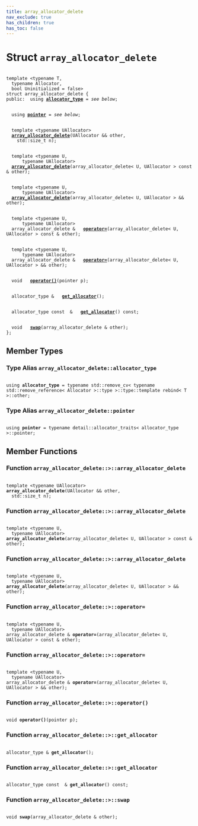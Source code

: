 ```yaml
---
title: array_allocator_delete
nav_exclude: true
has_children: true
has_toc: false
---
```


# Struct `array_allocator_delete`

<code class="doxybook">
<span>template &lt;typename T,</span>
<span>&nbsp;&nbsp;typename Allocator,</span>
<span>&nbsp;&nbsp;bool Uninitialized = false&gt;</span>
<span>struct array&#95;allocator&#95;delete {</span>
<span>public:</span><span>&nbsp;&nbsp;using <b><a href="/thrust/api/classes/structarray__allocator__delete.html#using-allocator_type">allocator&#95;type</a></b> = <i>see below</i>;</span>
<br>
<span>&nbsp;&nbsp;using <b><a href="/thrust/api/classes/structarray__allocator__delete.html#using-pointer">pointer</a></b> = <i>see below</i>;</span>
<br>
<span>&nbsp;&nbsp;template &lt;typename UAllocator&gt;</span>
<span>&nbsp;&nbsp;<b><a href="/thrust/api/classes/structarray__allocator__delete.html#function-array_allocator_delete">array&#95;allocator&#95;delete</a></b>(UAllocator && other,</span>
<span>&nbsp;&nbsp;&nbsp;&nbsp;std::size_t n);</span>
<br>
<span>&nbsp;&nbsp;template &lt;typename U,</span>
<span>&nbsp;&nbsp;&nbsp;&nbsp;&nbsp;&nbsp;typename UAllocator&gt;</span>
<span>&nbsp;&nbsp;<b><a href="/thrust/api/classes/structarray__allocator__delete.html#function-array_allocator_delete">array&#95;allocator&#95;delete</a></b>(array_allocator_delete< U, UAllocator > const & other);</span>
<br>
<span>&nbsp;&nbsp;template &lt;typename U,</span>
<span>&nbsp;&nbsp;&nbsp;&nbsp;&nbsp;&nbsp;typename UAllocator&gt;</span>
<span>&nbsp;&nbsp;<b><a href="/thrust/api/classes/structarray__allocator__delete.html#function-array_allocator_delete">array&#95;allocator&#95;delete</a></b>(array_allocator_delete< U, UAllocator > && other);</span>
<br>
<span>&nbsp;&nbsp;template &lt;typename U,</span>
<span>&nbsp;&nbsp;&nbsp;&nbsp;&nbsp;&nbsp;typename UAllocator&gt;</span>
<span>&nbsp;&nbsp;array_allocator_delete & </span><span>&nbsp;&nbsp;<b><a href="/thrust/api/classes/structarray__allocator__delete.html#function-operator=">operator=</a></b>(array_allocator_delete< U, UAllocator > const & other);</span>
<br>
<span>&nbsp;&nbsp;template &lt;typename U,</span>
<span>&nbsp;&nbsp;&nbsp;&nbsp;&nbsp;&nbsp;typename UAllocator&gt;</span>
<span>&nbsp;&nbsp;array_allocator_delete & </span><span>&nbsp;&nbsp;<b><a href="/thrust/api/classes/structarray__allocator__delete.html#function-operator=">operator=</a></b>(array_allocator_delete< U, UAllocator > && other);</span>
<br>
<span>&nbsp;&nbsp;void </span><span>&nbsp;&nbsp;<b><a href="/thrust/api/classes/structarray__allocator__delete.html#function-operator()">operator()</a></b>(pointer p);</span>
<br>
<span>&nbsp;&nbsp;allocator_type & </span><span>&nbsp;&nbsp;<b><a href="/thrust/api/classes/structarray__allocator__delete.html#function-get_allocator">get&#95;allocator</a></b>();</span>
<br>
<span>&nbsp;&nbsp;allocator_type const  & </span><span>&nbsp;&nbsp;<b><a href="/thrust/api/classes/structarray__allocator__delete.html#function-get_allocator">get&#95;allocator</a></b>() const;</span>
<br>
<span>&nbsp;&nbsp;void </span><span>&nbsp;&nbsp;<b><a href="/thrust/api/classes/structarray__allocator__delete.html#function-swap">swap</a></b>(array_allocator_delete & other);</span>
<span>};</span>
</code>

## Member Types

<h3 id="using-allocator_type">
Type Alias <code>array&#95;allocator&#95;delete::allocator&#95;type</code>
</h3>

<code class="doxybook">
<span>using <b>allocator_type</b> = typename std::remove&#95;cv&lt; typename std::remove&#95;reference&lt; Allocator &gt;::type &gt;::type::template rebind&lt; T &gt;::other;</span></code>
<h3 id="using-pointer">
Type Alias <code>array&#95;allocator&#95;delete::pointer</code>
</h3>

<code class="doxybook">
<span>using <b>pointer</b> = typename detail::allocator&#95;traits&lt; allocator&#95;type &gt;::pointer;</span></code>

## Member Functions

<h3 id="function-array_allocator_delete">
Function <code>array&#95;allocator&#95;delete::&gt;::array&#95;allocator&#95;delete</code>
</h3>

<code class="doxybook">
<span>template &lt;typename UAllocator&gt;</span>
<span><b>array_allocator_delete</b>(UAllocator && other,</span>
<span>&nbsp;&nbsp;std::size_t n);</span></code>
<h3 id="function-array_allocator_delete">
Function <code>array&#95;allocator&#95;delete::&gt;::array&#95;allocator&#95;delete</code>
</h3>

<code class="doxybook">
<span>template &lt;typename U,</span>
<span>&nbsp;&nbsp;typename UAllocator&gt;</span>
<span><b>array_allocator_delete</b>(array_allocator_delete< U, UAllocator > const & other);</span></code>
<h3 id="function-array_allocator_delete">
Function <code>array&#95;allocator&#95;delete::&gt;::array&#95;allocator&#95;delete</code>
</h3>

<code class="doxybook">
<span>template &lt;typename U,</span>
<span>&nbsp;&nbsp;typename UAllocator&gt;</span>
<span><b>array_allocator_delete</b>(array_allocator_delete< U, UAllocator > && other);</span></code>
<h3 id="function-operator=">
Function <code>array&#95;allocator&#95;delete::&gt;::operator=</code>
</h3>

<code class="doxybook">
<span>template &lt;typename U,</span>
<span>&nbsp;&nbsp;typename UAllocator&gt;</span>
<span>array_allocator_delete & </span><span><b>operator=</b>(array_allocator_delete< U, UAllocator > const & other);</span></code>
<h3 id="function-operator=">
Function <code>array&#95;allocator&#95;delete::&gt;::operator=</code>
</h3>

<code class="doxybook">
<span>template &lt;typename U,</span>
<span>&nbsp;&nbsp;typename UAllocator&gt;</span>
<span>array_allocator_delete & </span><span><b>operator=</b>(array_allocator_delete< U, UAllocator > && other);</span></code>
<h3 id="function-operator()">
Function <code>array&#95;allocator&#95;delete::&gt;::operator()</code>
</h3>

<code class="doxybook">
<span>void </span><span><b>operator()</b>(pointer p);</span></code>
<h3 id="function-get_allocator">
Function <code>array&#95;allocator&#95;delete::&gt;::get&#95;allocator</code>
</h3>

<code class="doxybook">
<span>allocator_type & </span><span><b>get_allocator</b>();</span></code>
<h3 id="function-get_allocator">
Function <code>array&#95;allocator&#95;delete::&gt;::get&#95;allocator</code>
</h3>

<code class="doxybook">
<span>allocator_type const  & </span><span><b>get_allocator</b>() const;</span></code>
<h3 id="function-swap">
Function <code>array&#95;allocator&#95;delete::&gt;::swap</code>
</h3>

<code class="doxybook">
<span>void </span><span><b>swap</b>(array_allocator_delete & other);</span></code>

